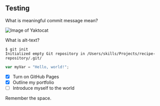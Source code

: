 ## Testing
What is meaningful commit message mean?

![Image of Yaktocat](https://octodex.github.com/images/yaktocat.png)

What is alt-text?

```
$ git init
Initialized empty Git repository in /Users/skills/Projects/recipe-repository/.git/
```
``` javascript
var myVar = "Hello, world!";
```
- [x] Turn on GitHub Pages
- [x] Outline my portfolio
- [ ] Introduce myself to the world

Remember the space.
